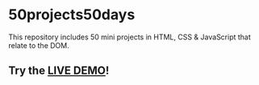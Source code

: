 ﻿# 50projects50days

This repository includes 50 mini projects in HTML, CSS & JavaScript that relate to the DOM.

<h2>Try the <a href="https://luisgarcia96.github.io/50projects50days/">LIVE DEMO</a>!</h2>


